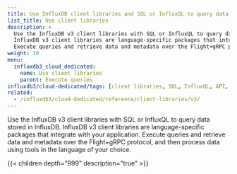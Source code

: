 ```yaml
---
title: Use InfluxDB client libraries and SQL or InfluxQL to query data
list_title: Use client libraries
description: >
  Use the InfluxDB v3 client libraries with SQL or InfluxQL to query data stored in InfluxDB.
  InfluxDB v3 client libraries are language-specific packages that integrate with your application.
  Execute queries and retrieve data and metadata over the Flight+gRPC protocol, and then process data using tools in the language of your choice.
weight: 30
menu:
  influxdb3_cloud_dedicated:
    name: Use client libraries
    parent: Execute queries
influxdb3/cloud-dedicated/tags: [client libraries, SQL, InfluxQL, API, Flight, developer tools]
related:
  - /influxdb3/cloud-dedicated/reference/client-libraries/v3/
---
```


Use the InfluxDB v3 client libraries with SQL or InfluxQL to query data stored in InfluxDB.
InfluxDB v3 client libraries are language-specific packages that integrate with your application.
Execute queries and retrieve data and metadata over the Flight+gRPC protocol, and then process data using tools in the language of your choice.

{{< children depth="999" description="true" >}}
